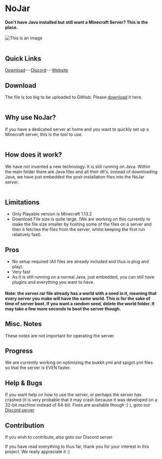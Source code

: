 # NoJar
#### Don't have Java installed but still want a Minecraft Server? This is the place.
![This is an image](https://nojar.kokoradio.repl.co/logo.png)
<br><br>
## Quick Links
[Download](https://nojar.kokoradio.repl.co/download.html?dl=true)---[Discord](https://discord.gg/nDRF7gBcUh)---[Website](https://nojar.kokoradio.repl.co)

## Download
The file is too big to be uploaded to GitHub. Please [download](https://nojar.kokoradio.repl.co/download.html?dl=true) it here.
<br><br>
## Why use NoJar?
If you have a dedicated server at home and you want to quickly set up a Minecraft server, this is the tool to use.
<br><br>
## How does it work?
We have not invented a new technology. It is still running on Java. Within the main folder there are Java files and all their dll's. Instead of downloading Java, we have just embedded the post-installation files into the NoJar server.
<br><br>
## Limitations
- Only Playable version is Minecraft 1.13.2
- Download File size is quite large. (We are working on this currently to make the file size smaller by hosting some of the files on a server and then it fetches the files from the server, whilst keeping the first run relatively fast).
## Pros
- No setup required (All files are already included and thus is plug and play).
- Very fast
- As it is still running on a normal Java, just embedded, you can still have plugins and everything you want to have.
#### Note: the server.rar file already has a world with a seed in it, meaning that every server you make will have the same world. This is for the sake of time of server boot. If you want a random seed, delete the world folder. It may take a few more seconds to boot the server though.

## Misc. Notes 
These notes are not important for operating the server.

## Progress
We are currently working on optimizing the bukkit.yml and spigot.yml files so that the server is EVEN faster.

## Help & Bugs
If you want help on how to use the server, or perhaps the server has crashed (it is very probable that it may crash because it was developed on a 32-bit machine instead of 64-bit. Fixes are available though :) ), goto our [Discord server](https://discord.gg/nDRF7gBcUh).

## Contribution
If you wish to contribute, also goto our Discord server.

If you have read everything to thus far, thank you for your interest in this project. We really appreciate it :)
